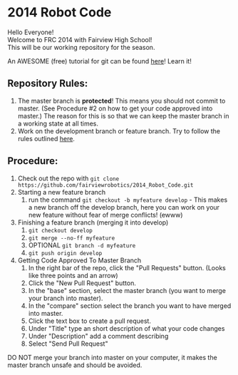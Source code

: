 2014 Robot Code
===============

Hello Everyone!<br>
Welcome to FRC 2014 with Fairview High School!<br>
This will be our working repository for the season.

An AWESOME (free) tutorial for git can be found [here](http://www.codeschool.com/courses/try-git)! Learn it!

## Repository Rules:

1. The master branch is **protected**! This means you should not commit to master. (See Procedure #2 on how to get your code approved into master.) The reason for this is so that we can keep the master branch in a working state at all times.
2. Work on the development branch or feature branch. Try to follow the rules outlined [here](http://nvie.com/posts/a-successful-git-branching-model/).

## Procedure:

1. Check out the repo with `git clone https://github.com/fairviewrobotics/2014_Robot_Code.git`
2. Starting a new feature branch
	1. run the command `git checkout -b myfeature develop` - This makes a new branch off the develop branch, here you can work on your new feature without fear of merge conflicts! (ewww)
3. Finishing a feature branch (merging it into develop)
	1. `git checkout develop`
	2. `git merge --no-ff myfeature`
	3. OPTIONAL `git branch -d myfeature`
	4. `git push origin develop`
4. Getting Code Approved To Master Branch
	1. In the right bar of the repo, click the "Pull Requests" button. (Looks like three points and an arrow)
	2. Click the "New Pull Request" button.
	3. In the "base" section, select the master branch (you want to merge your branch into master).
	4. In the "compare" section select the branch you want to have merged into master.
	5. Click the text box to create a pull request.
	6. Under "Title" type an short description of what your code changes
	7. Under "Description" add a comment describing
	8. Select "Send Pull Request"

DO NOT merge your branch into master on your computer, it makes the master branch unsafe and should be avoided.
